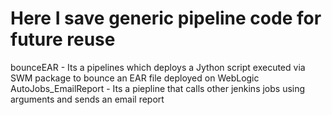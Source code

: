 # Here I save generic pipeline code for future reuse
bounceEAR - Its a pipelines which deploys a Jython script executed via SWM package to bounce an EAR file deployed on WebLogic 
AutoJobs_EmailReport - Its a piepline that calls other jenkins jobs using arguments and sends an email report
